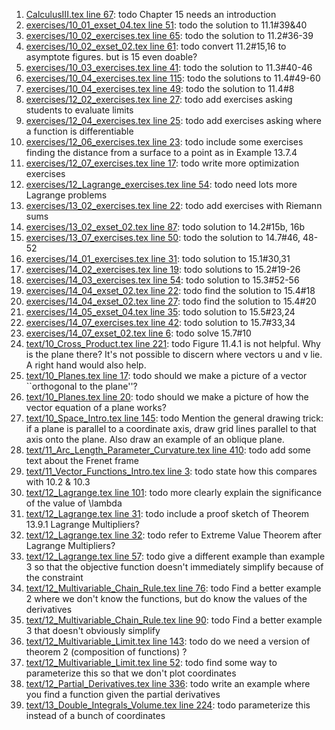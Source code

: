 1. [CalculusIII.tex line 67](../CalculusIII.tex#L67): todo Chapter 15 needs an introduction
1. [exercises/10_01_exset_04.tex line 51](../exercises/10_01_exset_04.tex#L51): todo the solution to 11.1#39&40
1. [exercises/10_02_exercises.tex line 65](../exercises/10_02_exercises.tex#L65): todo the solution to 11.2#36-39
1. [exercises/10_02_exset_02.tex line 61](../exercises/10_02_exset_02.tex#L61): todo convert 11.2#15,16 to asymptote figures. but is 15 even doable?
1. [exercises/10_03_exercises.tex line 41](../exercises/10_03_exercises.tex#L41): todo the solution to 11.3#40-46
1. [exercises/10_04_exercises.tex line 115](../exercises/10_04_exercises.tex#L115): todo the solutions to 11.4#49-60
1. [exercises/10_04_exercises.tex line 49](../exercises/10_04_exercises.tex#L49): todo the solution to 11.4#8
1. [exercises/12_02_exercises.tex line 27](../exercises/12_02_exercises.tex#L27): todo add exercises asking students to evaluate limits
1. [exercises/12_04_exercises.tex line 25](../exercises/12_04_exercises.tex#L25): todo add exercises asking where a function is differentiable
1. [exercises/12_06_exercises.tex line 23](../exercises/12_06_exercises.tex#L23): todo include some exercises finding the distance from a surface to a point as in Example 13.7.4
1. [exercises/12_07_exercises.tex line 17](../exercises/12_07_exercises.tex#L17): todo write more optimization exercises
1. [exercises/12_Lagrange_exercises.tex line 54](../exercises/12_Lagrange_exercises.tex#L54): todo need lots more Lagrange problems
1. [exercises/13_02_exercises.tex line 22](../exercises/13_02_exercises.tex#L22): todo add exercises with Riemann sums
1. [exercises/13_02_exset_02.tex line 87](../exercises/13_02_exset_02.tex#L87): todo solution to 14.2#15b, 16b
1. [exercises/13_07_exercises.tex line 50](../exercises/13_07_exercises.tex#L50): todo the solution to 14.7#46, 48-52
1. [exercises/14_01_exercises.tex line 31](../exercises/14_01_exercises.tex#L31): todo solution to 15.1#30,31
1. [exercises/14_02_exercises.tex line 19](../exercises/14_02_exercises.tex#L19): todo solutions to 15.2#19-26
1. [exercises/14_03_exercises.tex line 54](../exercises/14_03_exercises.tex#L54): todo solution to 15.3#52-56
1. [exercises/14_04_exset_02.tex line 22](../exercises/14_04_exset_02.tex#L22): todo find the solution to 15.4#18
1. [exercises/14_04_exset_02.tex line 27](../exercises/14_04_exset_02.tex#L27): todo find the solution to 15.4#20
1. [exercises/14_05_exset_04.tex line 35](../exercises/14_05_exset_04.tex#L35): todo solution to 15.5#23,24
1. [exercises/14_07_exercises.tex line 42](../exercises/14_07_exercises.tex#L42): todo solution to 15.7#33,34
1. [exercises/14_07_exset_02.tex line 6](../exercises/14_07_exset_02.tex#L6): todo solve 15.7#10
1. [text/10_Cross_Product.tex line 221](../text/10_Cross_Product.tex#L221): todo Figure 11.4.1 is not helpful. Why is the plane there? It's not possible to discern where vectors u and v lie.  A right hand would also help.
1. [text/10_Planes.tex line 17](../text/10_Planes.tex#L17): todo should we make a picture of a vector ``orthogonal to the plane''?
1. [text/10_Planes.tex line 20](../text/10_Planes.tex#L20): todo should we make a picture of how the vector equation of a plane works?
1. [text/10_Space_Intro.tex line 145](../text/10_Space_Intro.tex#L145): todo Mention the general drawing trick: if a plane is parallel to a coordinate axis, draw grid lines parallel to that axis onto the plane.  Also draw an example of an oblique plane.
1. [text/11_Arc_Length_Parameter_Curvature.tex line 410](../text/11_Arc_Length_Parameter_Curvature.tex#L410): todo add some text about the Frenet frame
1. [text/11_Vector_Functions_Intro.tex line 3](../text/11_Vector_Functions_Intro.tex#L3): todo state how this compares with 10.2 & 10.3
1. [text/12_Lagrange.tex line 101](../text/12_Lagrange.tex#L101): todo more clearly explain the significance of the value of \lambda
1. [text/12_Lagrange.tex line 31](../text/12_Lagrange.tex#L31): todo include a proof sketch of Theorem 13.9.1 Lagrange Multipliers?
1. [text/12_Lagrange.tex line 32](../text/12_Lagrange.tex#L32): todo refer to Extreme Value Theorem after Lagrange Multipliers?
1. [text/12_Lagrange.tex line 57](../text/12_Lagrange.tex#L57): todo give a different example than example 3 so that the objective function doesn't immediately simplify because of the constraint
1. [text/12_Multivariable_Chain_Rule.tex line 76](../text/12_Multivariable_Chain_Rule.tex#L76): todo Find a better example 2 where we don't know the functions, but do know the values of the derivatives
1. [text/12_Multivariable_Chain_Rule.tex line 90](../text/12_Multivariable_Chain_Rule.tex#L90): todo Find a better example 3 that doesn't obviously simplify
1. [text/12_Multivariable_Limit.tex line 143](../text/12_Multivariable_Limit.tex#L143): todo do we need a version of theorem 2 (composition of functions) ?
1. [text/12_Multivariable_Limit.tex line 52](../text/12_Multivariable_Limit.tex#L52): todo find some way to parameterize this so that we don't plot coordinates
1. [text/12_Partial_Derivatives.tex line 336](../text/12_Partial_Derivatives.tex#L336): todo write an example where you find a function given the partial derivatives
1. [text/13_Double_Integrals_Volume.tex line 224](../text/13_Double_Integrals_Volume.tex#L224): todo parameterize this instead of a bunch of coordinates
